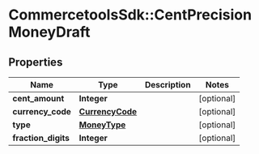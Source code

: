 # CommercetoolsSdk::CentPrecisionMoneyDraft

## Properties
Name | Type | Description | Notes
------------ | ------------- | ------------- | -------------
**cent_amount** | **Integer** |  | [optional] 
**currency_code** | [**CurrencyCode**](CurrencyCode.md) |  | [optional] 
**type** | [**MoneyType**](MoneyType.md) |  | [optional] 
**fraction_digits** | **Integer** |  | [optional] 

